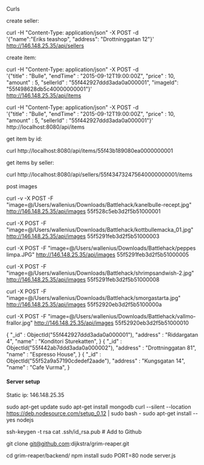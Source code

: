 

Curls

create seller:

curl -H "Content-Type: application/json" -X POST -d \
    '{"name":"Eriks teashop", "address": "Drottninggatan 12"}' \
    http://146.148.25.35/api/sellers




create item:

curl -H "Content-Type: application/json" -X POST -d \
    '{"title" : "Bulle", "endTime" : "2015-09-12T19:00:00Z", "price" : 10, "amount" : 5, "sellerId" : "55f442927ddd3ada0a000001", "imageId": "55f498628db5c40000000001"}' \
    http://146.148.25.35/api/items


curl -H "Content-Type: application/json" -X POST -d \
    '{"title" : "Bulle", "endTime" : "2015-09-12T19:00:00Z", "price" : 10, "amount" : 5, "sellerId" : "55f442927ddd3ada0a000001"}' \
    http://localhost:8080/api/items




get item by id:

curl http://localhost:8080/api/items/55f43b189080ea0000000001


get items by seller:

curl     http://localhost:8080/api/sellers/55f434732475640000000001/items


post images

curl -v -X POST -F "image=@/Users/wallenius/Downloads/Battlehack/kanelbulle-recept.jpg" http://146.148.25.35/api/images
55f528c5eb3d2f5b51000001

curl -X POST -F "image=@/Users/wallenius/Downloads/Battlehack/kottbullemacka_01.jpg" http://146.148.25.35/api/images
55f5291feb3d2f5b51000003

curl -X POST -F "image=@/Users/wallenius/Downloads/Battlehack/peppes limpa.JPG" http://146.148.25.35/api/images
55f5291feb3d2f5b51000005

curl -X POST -F "image=@/Users/wallenius/Downloads/Battlehack/shrimpsandwish-2.jpg" http://146.148.25.35/api/images
55f5291feb3d2f5b51000008

curl -X POST -F "image=@/Users/wallenius/Downloads/Battlehack/smorgastarta.jpg" http://146.148.25.35/api/images
55f52920eb3d2f5b5100000a

curl -X POST -F "image=@/Users/wallenius/Downloads/Battlehack/vallmo-frallor.jpg" http://146.148.25.35/api/images
55f52920eb3d2f5b51000010




{
    "_id" : ObjectId("55f442927ddd3ada0a000001"),
    "address" : "Riddargatan 4",
    "name" : "Konditori Sturekatten",
}
{
    "_id" : ObjectId("55f442ab7ddd3ada0a000002"),
    "address" : "Drottninggatan 81",
    "name" : "Espresso House",
}
{
    "_id" : ObjectId("55f52a9a57190cdedef2aade"),
    "address" : "Kungsgatan 14",
    "name" : "Cafe Vurma",
}










#### Server setup
Static ip: 146.148.25.35

sudo apt-get update
sudo apt-get install mongodb
curl --silent --location https://deb.nodesource.com/setup_0.12 | sudo bash -
sudo apt-get install --yes nodejs

ssh-keygen -t rsa
cat .ssh/id_rsa.pub   # Add to Github

git clone git@github.com:dijkstra/grim-reaper.git

cd grim-reaper/backend/
npm install
sudo PORT=80 node server.js








